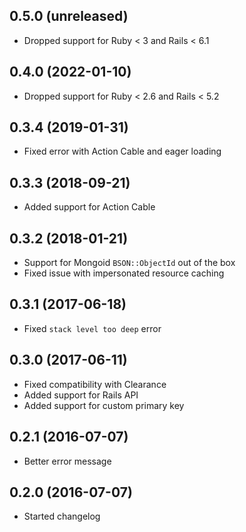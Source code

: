 ## 0.5.0 (unreleased)

- Dropped support for Ruby < 3 and Rails < 6.1

## 0.4.0 (2022-01-10)

- Dropped support for Ruby < 2.6 and Rails < 5.2

## 0.3.4 (2019-01-31)

- Fixed error with Action Cable and eager loading

## 0.3.3 (2018-09-21)

- Added support for Action Cable

## 0.3.2 (2018-01-21)

- Support for Mongoid `BSON::ObjectId` out of the box
- Fixed issue with impersonated resource caching

## 0.3.1 (2017-06-18)

- Fixed `stack level too deep` error

## 0.3.0 (2017-06-11)

- Fixed compatibility with Clearance
- Added support for Rails API
- Added support for custom primary key

## 0.2.1 (2016-07-07)

- Better error message

## 0.2.0 (2016-07-07)

- Started changelog

